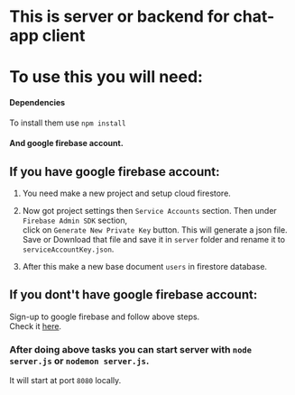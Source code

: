 # This is server or backend for chat-app client

# To use this you will need:

#### Dependencies
To install them use `npm install`

#### And google firebase account.
    
## If you have google firebase account:
1. You need make a new project and setup cloud firestore.

2. Now got project settings then `Service Accounts` section. Then under `Firebase Admin SDK` section, \
    click on `Generate New Private Key` button. 
    This will generate a json file. Save or Download that file and save it in `server` folder and rename it to `serviceAccountKey.json`.

3. After this make a new base document `users` in firestore database.

## If you dont't have google firebase account:

Sign-up to google firebase and follow above steps. \
Check it [here](http://firebase.google.com).

### After doing above tasks you can start server with `node server.js` or `nodemon server.js`.

It will start at port `8080` locally.
